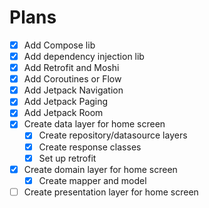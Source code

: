 # Plans

- [X] Add Compose lib
- [X] Add dependency injection lib
- [X] Add Retrofit and Moshi
- [X] Add Coroutines or Flow
- [X] Add Jetpack Navigation
- [X] Add Jetpack Paging
- [X] Add Jetpack Room
- [X] Create data layer for home screen
  - [X] Create repository/datasource layers
  - [X] Create response classes
  - [X] Set up retrofit
- [X] Create domain layer for home screen
  - [X] Create mapper and model
- [ ] Create presentation layer for home screen
